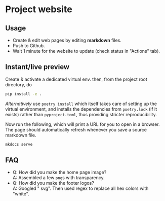 # Project website

## Usage

- Create & edit web pages by editing **markdown** files.
- Push to Github.
- Wait 1 minute for the website to update (check status in "Actions" tab).

## Instant/live preview

Create & activate a dedicated virtual env. then, from the project root directory, do

```bash
pip install -e .
```

*Alternatively* use `poetry install` which itself takes care of setting up the virtual environment,
and installs the dependencies from `poetry.lock` (if it exists) rather than `pyproject.toml`,
thus providing stricter reproducibility.

Now run the following, which will print a URL for you to open in a browser.
The page should automatically refresh whenever you save a source markdown file.

```bash
mkdocs serve
```


## FAQ

- Q: How did you make the home page image?  
  A: Assembled a few `png`s with transparency.
- Q: How did you make the footer logos?  
  A: Googled "<company name> svg".
     Then used regex to replace all hex colors with "white".
